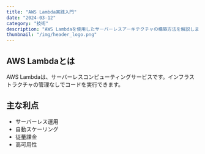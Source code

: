 ```yaml
---
title: "AWS Lambda実践入門"
date: "2024-03-12"
category: "技術"
description: "AWS Lambdaを使用したサーバーレスアーキテクチャの構築方法を解説します。"
thumbnail: "/img/header_logo.png"
---
```


## AWS Lambdaとは

AWS Lambdaは、サーバーレスコンピューティングサービスです。インフラストラクチャの管理なしでコードを実行できます。

## 主な利点

- サーバーレス運用
- 自動スケーリング
- 従量課金
- 高可用性 